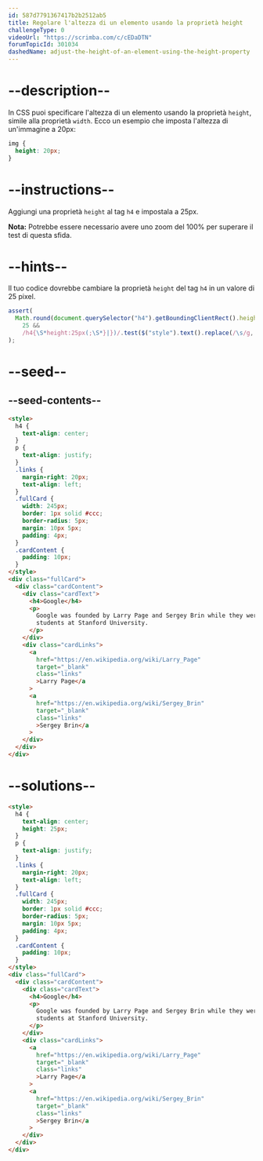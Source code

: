 ```yaml
---
id: 587d7791367417b2b2512ab5
title: Regolare l'altezza di un elemento usando la proprietà height
challengeType: 0
videoUrl: "https://scrimba.com/c/cEDaDTN"
forumTopicId: 301034
dashedName: adjust-the-height-of-an-element-using-the-height-property
---
```


# --description--

In CSS puoi specificare l'altezza di un elemento usando la proprietà `height`, simile alla proprietà `width`. Ecco un esempio che imposta l'altezza di un'immagine a 20px:

```css
img {
  height: 20px;
}
```

# --instructions--

Aggiungi una proprietà `height` al tag `h4` e impostala a 25px.

**Nota:** Potrebbe essere necessario avere uno zoom del 100% per superare il test di questa sfida.

# --hints--

Il tuo codice dovrebbe cambiare la proprietà `height` del tag `h4` in un valore di 25 pixel.

```js
assert(
  Math.round(document.querySelector("h4").getBoundingClientRect().height) ===
    25 &&
    /h4{\S*height:25px(;\S*}|})/.test($("style").text().replace(/\s/g, ""))
);
```

# --seed--

## --seed-contents--

```html
<style>
  h4 {
    text-align: center;
  }
  p {
    text-align: justify;
  }
  .links {
    margin-right: 20px;
    text-align: left;
  }
  .fullCard {
    width: 245px;
    border: 1px solid #ccc;
    border-radius: 5px;
    margin: 10px 5px;
    padding: 4px;
  }
  .cardContent {
    padding: 10px;
  }
</style>
<div class="fullCard">
  <div class="cardContent">
    <div class="cardText">
      <h4>Google</h4>
      <p>
        Google was founded by Larry Page and Sergey Brin while they were Ph.D.
        students at Stanford University.
      </p>
    </div>
    <div class="cardLinks">
      <a
        href="https://en.wikipedia.org/wiki/Larry_Page"
        target="_blank"
        class="links"
        >Larry Page</a
      >
      <a
        href="https://en.wikipedia.org/wiki/Sergey_Brin"
        target="_blank"
        class="links"
        >Sergey Brin</a
      >
    </div>
  </div>
</div>
```

# --solutions--

```html
<style>
  h4 {
    text-align: center;
    height: 25px;
  }
  p {
    text-align: justify;
  }
  .links {
    margin-right: 20px;
    text-align: left;
  }
  .fullCard {
    width: 245px;
    border: 1px solid #ccc;
    border-radius: 5px;
    margin: 10px 5px;
    padding: 4px;
  }
  .cardContent {
    padding: 10px;
  }
</style>
<div class="fullCard">
  <div class="cardContent">
    <div class="cardText">
      <h4>Google</h4>
      <p>
        Google was founded by Larry Page and Sergey Brin while they were Ph.D.
        students at Stanford University.
      </p>
    </div>
    <div class="cardLinks">
      <a
        href="https://en.wikipedia.org/wiki/Larry_Page"
        target="_blank"
        class="links"
        >Larry Page</a
      >
      <a
        href="https://en.wikipedia.org/wiki/Sergey_Brin"
        target="_blank"
        class="links"
        >Sergey Brin</a
      >
    </div>
  </div>
</div>
```
